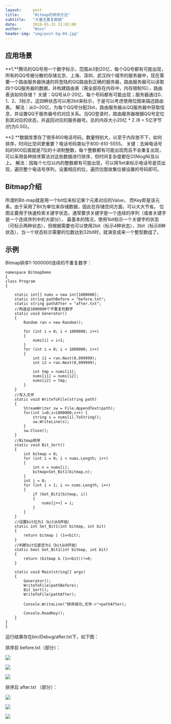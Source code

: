 ```yaml
---
layout:     post
title:      "Bitmap的排序方法"
subtitle:   "大量无重复数据"
date:       2016-01-31 11:02:00
author:     "Wuxx"
header-img: "img/post-bg-04.jpg"
---
```

## 应用场景 ##
**1.**腾讯的QQ号用一个数字标示，范围从0到20亿，每个QQ号都有可能出现，所有的QQ号被分散的存储北京、上海、深圳、武汉四个城市的服务器中，现在需要一个路由服务器快速的将登陆的QQ路由到正确的服务器，路由服务器可以读取四个QQ服务器的数据，并构建路由表（需全部存在内存中，内存限制1G），路由表该如何存储？
关键：QQ号从0-20亿，每个号码都有可能出现；服务器通过0、1、2、3标示，这四种状态可以用2bit来标示，于是可以考虑使用位图来描述路由表。
解法：从0~20亿，为每个QQ号分配2bit，路由服务器从QQ服务器中获取信息，并设置QQ于服务器号的对应关系。当QQ登录时，路由服务器根据QQ号定位到其对应的状态，并返回对应的服务器号。总的内存大小20亿 * 2 /8 = 5亿字节(约为0.5G)。

**2.**数据库里存了很多800电话号码，数量特别大，以至于内存放不下，如何排序，时间比空间更重要？电话号码类似于800-810-5555。
关键：去掉电话号码的800后面就是7位的十进制整数，每个整数都有可能出现而且不会重复出现，可以采用各种排序算法对这些数据进行排序，但时间复杂度都在O(NlogN)及以上。
解法：因每个七位以内的整数都有可能出现，可以用1bit来标示电话号是否出现，遍历整个电话号序列，设置相应的位，遍历位图收集位被设置的号码即可。

## Bitmap介绍  ##
所谓的Bit-map就是用一个bit位来标记某个元素对应的Value， 而Key即是该元素。由于采用了Bit为单位来存储数据，因此在存储空间方面，可以大大节省。
位图主要用于快速检索关键字状态，通常要求关键字是一个连续的序列（或者关键字是一个连续序列中的大部分）， 最基本的情况，使用1bit标示一个关键字的状态（可标示两种状态），但根据需要也可以使用2bit（标示4种状态），3bit（标示8种状态），当一个状态标示需要的位数达到32bit时，就演变成来一个整型数组了。
## 示例 ##
Bitmap排序1-1000000连续的不重复数字：

	namespace BitmapDemo
	{
    class Program
    {

        static int[] nums = new int[1000000];
        static string pathBefore = "before.txt";
        static string pathAfter = "after.txt";
        //构造这1000000个不重复的数字
        static void Generator()
        {
            Random ran = new Random();
            
            for (int i = 0; i < 1000000; i++)
            {
                nums[i] = i+1;
            }
            for (int i = 0; i < 1000000; i++)
            {
                int i1 = ran.Next(0,999999);
                int i2 = ran.Next(0,999999);

                int tmp = nums[i1];
                nums[i1] = nums[i2];
                nums[i2] = tmp;
            }
        }
		//写入文件
        static void WriteToFile(string path)
        {
            StreamWriter sw = File.AppendText(path);
            for(int i=0;i<1000000;i++) {
                string s = nums[i].ToString();
                sw.WriteLine(s);
            }
            sw.Close();
        }
        //Bitmap排序
        static void Bit_Sort()
        {
            int bitmap = 0;
            for (int i = 0; i < nums.Length; i++)
            {
                int n = nums[i];
                bitmap=Set_Bit1(bitmap,n);
            }
            int j = 0;
            for (int i = 1; i <= nums.Length; i++)
            {
                if (Get_Bit1(bitmap, i))
                {
                    nums[j++] = i;
                }
            }
        }
        //设置bit位为1（bit从0开始）
        static int Set_Bit1(int bitmap, int bit)
        {
            return bitmap | (1<<bit);
        }
 		//判断bit位是否为1（bit从0开始）
        static bool Get_Bit1(int bitmap, int bit)
        {
            return (bitmap & (1<<bit))!=0;
        }

        static void Main(string[] args)
        {
            Generator();
            WriteToFile(pathBefore);
            Bit_Sort();
            WriteToFile(pathAfter);

            Console.WriteLine("排序成功,文件->"+pathAfter);

            Console.ReadKey();
        }
    }
	}

运行结果存在bin/Debug/after.txt下，如下图：

排序前 before.txt（部分）：

![](http://wxzwsj197950.github.io/MyImgs/20160204/1.bmp)

![](http://wxzwsj197950.github.io/MyImgs/20160204/2.bmp)

![](http://wxzwsj197950.github.io/MyImgs/20160204/3.bmp)

排序后 after.txt （部分）：

![](http://wxzwsj197950.github.io/MyImgs/20160204/a1.bmp)

![](http://wxzwsj197950.github.io/MyImgs/20160204/a2.bmp)

![](http://wxzwsj197950.github.io/MyImgs/20160204/a3.bmp)